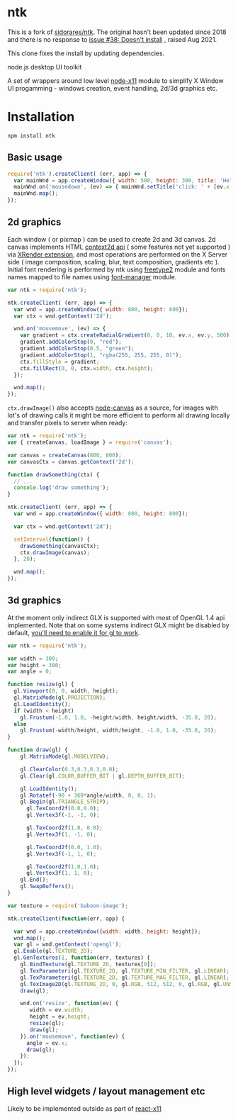 ntk
===

This is a fork of [sidorares/ntk](https://github.com/sidorares/ntk). The
original hasn't been updated since 2018 and there is no response to
[issue #38: Doesn't install](https://github.com/sidorares/ntk/issues/38) ,
raised Aug 2021.

This clone fixes the install by updating dependencies.

node.js desktop UI toolkit

A set of wrappers around low level [node-x11](https://github.com/sidorares/node-x11) module to simplify X Window UI progamming - windows creation, event handling, 2d/3d graphics etc.

# Installation

```
npm install ntk
```

## Basic usage

```js
require('ntk').createClient( (err, app) => {
  var mainWnd = app.createWindow({ width: 500, height: 300, title: 'Hello' });
  mainWnd.on('mousedown', (ev) => { mainWnd.setTitle('click: ' + [ev.x, ev.y].join(',')); });
  mainWnd.map();
});
```

## 2d graphics

Each window ( or pixmap ) can be used to create 2d and 3d canvas. 2d canvas implements HTML [context2d api](https://html.spec.whatwg.org/multipage/scripting.html#2dcontext) ( some features not yet supported ) via [XRender extension](http://www.x.org/releases/X11R7.7/doc/renderproto/renderproto.txt), and most operations are performed on the X Server side ( image composition, scaling, blur, text composition, gradients etc ). Initial font rendering is performed by ntk using [freetype2](https://github.com/ericfreese/node-freetype2) module and fonts names mapped to file names using [font-manager](https://github.com/devongovett/font-manager) module.

```js
var ntk = require('ntk');

ntk.createClient( (err, app) => {
  var wnd = app.createWindow({ width: 800, height: 600});
  var ctx = wnd.getContext('2d');

  wnd.on('mousemove', (ev) => {
    var gradient = ctx.createRadialGradient(0, 0, 10, ev.x, ev.y, 500);
    gradient.addColorStop(0, "red");
    gradient.addColorStop(0.5, "green");
    gradient.addColorStop(1, "rgba(255, 255, 255, 0)");
    ctx.fillStyle = gradient;
    ctx.fillRect(0, 0, ctx.width, ctx.height);
  });

  wnd.map();
});
```

`ctx.drawImage()` also accepts [node-canvas](https://github.com/Automattic/node-canvas) as a source, for images with lot's of drawing calls it might be more efficient to perform all drawing locally and transfer pixels to server when ready:

```js
var ntk = require('ntk');
var { createCanvas, loadImage } = require('canvas');

var canvas = createCanvas(800, 800);
var canvasCtx = canvas.getContext('2d');

function drawSomething(ctx) {
  // ...
  console.log('draw something');
}

ntk.createClient( (err, app) => {
  var wnd = app.createWindow({ width: 800, height: 800});

  var ctx = wnd.getContext('2d');

  setInterval(function() {
    drawSomething(canvasCtx);
    ctx.drawImage(canvas);
  }, 20);

  wnd.map();
});
```

## 3d graphics

At the moment only indirect GLX is supported with most of OpenGL 1.4 api implemented. Note that on some systems indirect GLX might be disabled by default, [you'll need to enable it for gl to work](https://github.com/sidorares/node-x11/issues/117#issuecomment-214762185).

```js
var ntk = require('ntk');

var width = 300;
var height = 300;
var angle = 0;

function resize(gl) {
  gl.Viewport(0, 0, width, height);
  gl.MatrixMode(gl.PROJECTION);
  gl.LoadIdentity();
  if (width < height)
    gl.Frustum(-1.0, 1.0, -height/width, height/width, -35.0, 20);
  else
    gl.Frustum(-width/height, width/height, -1.0, 1.0, -35.0, 20);
}

function draw(gl) {
    gl.MatrixMode(gl.MODELVIEW);

    gl.ClearColor(0.3,0.3,0.3,0.0);
    gl.Clear(gl.COLOR_BUFFER_BIT | gl.DEPTH_BUFFER_BIT);

    gl.LoadIdentity();
    gl.Rotatef(-90 + 360*angle/width, 0, 0, 1);
    gl.Begin(gl.TRIANGLE_STRIP);
      gl.TexCoord2f(0.0,0.0);
      gl.Vertex3f(-1, -1, 0);

      gl.TexCoord2f(1.0, 0.0);
      gl.Vertex3f(1, -1, 0);

      gl.TexCoord2f(0.0, 1.0);
      gl.Vertex3f(-1, 1, 0);

      gl.TexCoord2f(1.0,1.0);
      gl.Vertex3f(1, 1, 0);
    gl.End();
    gl.SwapBuffers();
}

var texture = require('baboon-image');

ntk.createClient(function(err, app) {

  var wnd = app.createWindow({width: width, height: height});
  wnd.map();
  var gl = wnd.getContext('opengl');
  gl.Enable(gl.TEXTURE_2D);
  gl.GenTextures(1, function(err, textures) {
    gl.BindTexture(gl.TEXTURE_2D, textures[0]);
    gl.TexParameteri(gl.TEXTURE_2D, gl.TEXTURE_MIN_FILTER, gl.LINEAR);
    gl.TexParameteri(gl.TEXTURE_2D, gl.TEXTURE_MAG_FILTER, gl.LINEAR);
    gl.TexImage2D(gl.TEXTURE_2D, 0, gl.RGB, 512, 512, 0, gl.RGB, gl.UNSIGNED_BYTE, texture.data);
    draw(gl);

    wnd.on('resize', function(ev) {
       width = ev.width;
       height = ev.height;
       resize(gl);
       draw(gl);
    }).on('mousemove', function(ev) {
      angle = ev.x;
      draw(gl);
    });
  });
});

```

## High level widgets / layout management etc

Likely to be implemented outside as part of [react-x11](https://github.com/sidorares/react-x11)
